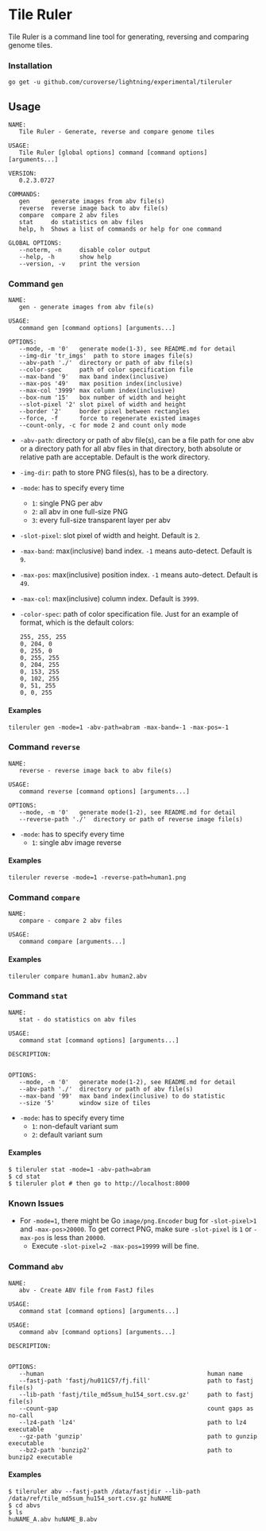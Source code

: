 Tile Ruler
==========

Tile Ruler is a command line tool for generating, reversing and comparing genome tiles.

### Installation

	go get -u github.com/curoverse/lightning/experimental/tileruler

## Usage

```
NAME:
   Tile Ruler - Generate, reverse and compare genome tiles

USAGE:
   Tile Ruler [global options] command [command options] [arguments...]

VERSION:
   0.2.3.0727

COMMANDS:
   gen		generate images from abv file(s)
   reverse	reverse image back to abv file(s)
   compare	compare 2 abv files
   stat		do statistics on abv files
   help, h	Shows a list of commands or help for one command

GLOBAL OPTIONS:
   --noterm, -n		disable color output
   --help, -h		show help
   --version, -v	print the version
```

### Command `gen`

```
NAME:
   gen - generate images from abv file(s)

USAGE:
   command gen [command options] [arguments...]

OPTIONS:
   --mode, -m '0'	generate mode(1-3), see README.md for detail
   --img-dir 'tr_imgs'	path to store images file(s)
   --abv-path './'	directory or path of abv file(s)
   --color-spec 	path of color specification file
   --max-band '9'	max band index(inclusive)
   --max-pos '49'	max position index(inclusive)
   --max-col '3999'	max column index(inclusive)
   --box-num '15'	box number of width and height
   --slot-pixel '2'	slot pixel of width and height
   --border '2'		border pixel between rectangles
   --force, -f		force to regenerate existed images
   --count-only, -c	for mode 2 and count only mode
```

- `-abv-path`: directory or path of abv file(s), can be a file path for one abv or a directory path for all abv files in that directory, both absolute or relative path are acceptable. Default is the work directory.
- `-img-dir`: path to store PNG files(s), has to be a directory.
- `-mode`: has to specify every time
	- `1`: single PNG per abv
	- `2`: all abv in one full-size PNG
	- `3`: every full-size transparent layer per abv
- `-slot-pixel`: slot pixel of width and height. Default is `2`.
- `-max-band`: max(inclusive) band index. `-1` means auto-detect. Default is `9`.
- `-max-pos`: max(inclusive) position index. `-1` means auto-detect. Default is `49`.
- `-max-col`: max(inclusive) column index. Default is `3999`.
- `-color-spec`: path of color specification file. Just for an example of format, which is the default colors:
	
	```
	255, 255, 255
	0, 204, 0
	0, 255, 0
	0, 255, 255
	0, 204, 255
	0, 153, 255
	0, 102, 255
	0, 51, 255
	0, 0, 255
	```

#### Examples

	tileruler gen -mode=1 -abv-path=abram -max-band=-1 -max-pos=-1

### Command `reverse`

```
NAME:
   reverse - reverse image back to abv file(s)

USAGE:
   command reverse [command options] [arguments...]

OPTIONS:
   --mode, -m '0'	generate mode(1-2), see README.md for detail
   --reverse-path './'	directory or path of reverse image file(s)
```

- `-mode`: has to specify every time
	- `1`: single abv image reverse

#### Examples

	tileruler reverse -mode=1 -reverse-path=human1.png

### Command `compare`

```
NAME:
   compare - compare 2 abv files

USAGE:
   command compare [arguments...]
```

#### Examples

	tileruler compare human1.abv human2.abv

### Command `stat`

```
NAME:
   stat - do statistics on abv files

USAGE:
   command stat [command options] [arguments...]

DESCRIPTION:


OPTIONS:
   --mode, -m '0'	generate mode(1-2), see README.md for detail
   --abv-path './'	directory or path of abv file(s)
   --max-band '99'	max band index(inclusive) to do statistic
   --size '5'		window size of tiles
```

- `-mode`: has to specify every time
	- `1`: non-default variant sum
	- `2`: default variant sum

#### Examples

	$ tileruler stat -mode=1 -abv-path=abram
	$ cd stat
	$ tileruler plot # then go to http://localhost:8000

### Known Issues

- For `-mode=1`, there might be Go `image/png.Encoder` bug for `-slot-pixel>1` and `-max-pos>20000`. To get correct PNG, make sure `-slot-pixel` is `1` or `-max-pos` is less than `20000`. 
	- Execute `-slot-pixel=2 -max-pos=19999` will be fine.

### Command `abv`

```
NAME:
   abv - Create ABV file from FastJ files

USAGE:
   command stat [command options] [arguments...]

USAGE:
   command abv [command options] [arguments...]

DESCRIPTION:


OPTIONS:
   --human                                              human name
   --fastj-path 'fastj/hu011C57/fj.fill'                path to fastj file(s)
   --lib-path 'fastj/tile_md5sum_hu154_sort.csv.gz'     path to fastj file(s)
   --count-gap                                          count gaps as no-call
   --lz4-path 'lz4'                                     path to lz4 executable
   --gz-path 'gunzip'                                   path to gunzip executable
   --bz2-path 'bunzip2'                                 path to bunzip2 executable

```

#### Examples

    $ tileruler abv --fastj-path /data/fastjdir --lib-path /data/ref/tile_md5sum_hu154_sort.csv.gz huNAME
    $ cd abvs
    $ ls
    huNAME_A.abv huNAME_B.abv



